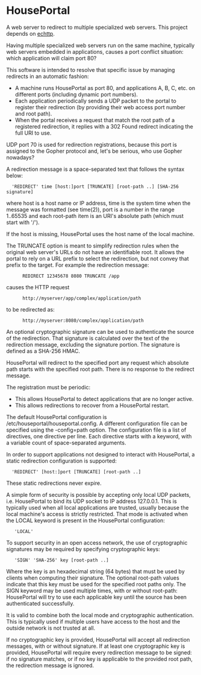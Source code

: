 # HousePortal
A web server to redirect to multiple specialized web servers. This project depends on [echttp](https://github.com/pascal-fb-martin/echttp).

Having multiple specialized web servers run on the same machine, typically web servers embedded in applications, causes a port conflict situation: which application will claim port 80?

This software is intended to resolve that specific issue by managing redirects in an automatic fashion:
* A machine runs HousePortal as port 80, and applications A, B, C, etc. on different ports (including dynamic port numbers).
* Each application periodically sends a UDP packet to the portal to register their redirection (by providing their web access port number and root path).
* When the portal receives a request that match the root path of a registered redirection, it replies with a 302 Found redirect indicating the full URI to use.

UDP port 70 is used for redirection registrations, because this port is assigned to the Gopher protocol and, let's be serious, who use Gopher nowadays?

A redirection message is a space-separated text that follows the syntax below:

      'REDIRECT' time [host:]port [TRUNCATE] [root-path ..] [SHA-256 signature]
      
where host is a host name or IP address, time is the system time when the message was formatted (see time(2)), port is a number in the range 1..65535 and each root-path item is an URI's absolute path (which must start with '/').

If the host is missing, HousePortal uses the host name of the local machine.

The TRUNCATE option is meant to simplify redirection rules when the original web server's URLs do not have an identifiable root. It allows the portal to rely on a URL prefix to select the redirection, but not convey that prefix to the target. For example the redirection message:
```
      REDIRECT 12345678 8080 TRUNCATE /app
```
causes the HTTP request
```
      http://myserver/app/complex/application/path
```
to be redirected as:
```
      http://myserver:8080/complex/application/path
```
An optional cryptographic signature can be used to authenticate the source of the redirection. That signature is calculated over the text of the redirection message, excluding the signature portion. The signature is defined as a SHA-256 HMAC.

HousePortal will redirect to the specified port any request which absolute path starts with the specified root path. There is no response to the redirect message.

The registration must be periodic:
* This allows HousePortal to detect applications that are no longer active.
* This allows redirections to recover from a HousePortal restart.

The default HousePortal configuration is /etc/houseportal/houseportal.config. A different configuration file can be specified using the -config=path option. The configuration file is a list of directives, one directive per line. Each directive starts with a keyword, with a variable count of space-separated arguments.

In order to support applications not designed to interact with HousePortal, a static redirection configuration is supported:

      'REDIRECT' [host:]port [TRUNCATE] [root-path ..]

These static redirections never expire.

A simple form of security is possible by accepting only local UDP packets, i.e. HousePortal to bind its UDP socket to IP address 127.0.0.1. This is typically used when all local applications are trusted, usually because the local machine's access is strictly restricted. That mode is activated when the LOCAL keyword is present in the HousePortal configuration:

       'LOCAL'

To support security in an open access network, the use of cryptographic signatures may be required by specifying cryptographic keys:

       'SIGN' 'SHA-256' key [root-path ..]

Where the key is an hexadecimal string (64 bytes) that must be used by clients when computing their signature. The optional root-path values indicate that this key must be used for the specified root paths only. The SIGN keyword may be used multiple times, with or without root-path: HousePortal will try to use each applicable key until the source has been authenticated successfully.

It is valid to combine both the local mode and cryptographic authentication. This is typically used if multiple users have access to the host and the outside network is not trusted at all.

If no cryptographic key is provided, HousePortal will accept all redirection messages, with or without signature. If at least one cryptographic key is provided, HousePortal will require every redirection message to be signed: if no signature matches, or if no key is applicable to the provided root path, the redirection message is ignored.
